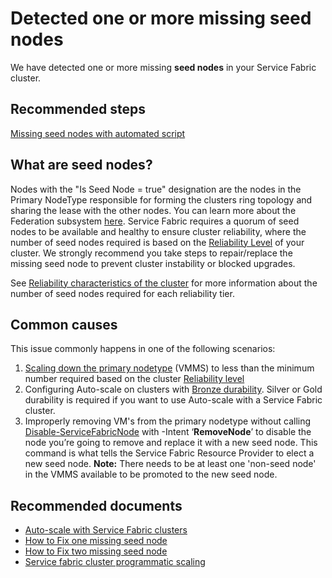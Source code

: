 <properties
    pageTitle="SeedNodeDeleted"
    description="Detected one or more missing seed nodes"
    infoBubbleText="Detected one or more missing seed nodes. See details on the right."
    service="microsoft.servicefabric"
    resource="clusters"
    authors="a-santamaria"
    displayOrder=""
    articleId="SFSeedNodeInsightArticle"
    diagnosticScenario="SFSeedNodeInsight"
    selfHelpType="rca"
    supportTopicIds="32608928,32608936,32608960,32608935"
    resourceTags=""
    productPesIds="15842"
    cloudEnvironments="public"
/>

# Detected one or more missing seed nodes

<!--issueDescription-->
We have detected one or more missing **seed nodes** in your Service Fabric cluster.  
<!--/issueDescription-->

## **Recommended steps**
[Missing seed nodes with automated script](https://github.com/Azure/Service-Fabric-Troubleshooting-Guides/blob/master/Cluster/How%20to%20fix%20missing%20seednodes%20with%20Automated%20script.md)

## **What are seed nodes?**
Nodes with the "Is Seed Node = true" designation are the nodes in the Primary NodeType responsible for forming the clusters ring topology and sharing the lease with the other nodes.  You can learn more about the Federation subsystem [here](https://docs.microsoft.com/azure/service-fabric/service-fabric-architecture#federation-subsystem).  Service Fabric requires a quorum of seed nodes to be available and healthy to ensure cluster reliability, where the number of seed nodes required is based on the [Reliability Level](https://docs.microsoft.com/azure/service-fabric/service-fabric-cluster-capacity#the-reliability-characteristics-of-the-cluster) of your cluster.  We strongly recommend you take steps to repair/replace the missing seed node to prevent cluster instability or blocked upgrades.  

See [Reliability characteristics of the cluster](https://docs.microsoft.com/azure/service-fabric/service-fabric-cluster-capacity#the-reliability-characteristics-of-the-cluster) for more information about the number of seed nodes required for each reliability tier.

## **Common causes**
This issue commonly happens in one of the following scenarios:

1. [Scaling down the primary nodetype](https://docs.microsoft.com/azure/service-fabric/service-fabric-cluster-scale-up-down) (VMMS) to less than the minimum number required based on the cluster [Reliability level](https://docs.microsoft.com/azure/service-fabric/service-fabric-cluster-capacity#the-reliability-characteristics-of-the-cluster)
2. Configuring Auto-scale on clusters with [Bronze durability](https://docs.microsoft.com/azure/service-fabric/service-fabric-cluster-capacity#the-durability-characteristics-of-the-cluster). Silver or Gold durability is required if you want to use Auto-scale with a Service Fabric cluster.
3. Improperly removing VM's from the primary nodetype without calling [Disable-ServiceFabricNode](https://docs.microsoft.com/powershell/module/servicefabric/disable-servicefabricnode?view=azureservicefabricps) with -Intent ‘**RemoveNode**’ to disable the node you’re going to remove and replace it with a new seed node.  This command is what tells the Service Fabric Resource Provider to elect a new seed node.  **Note:** There needs to be at least one 'non-seed node' in the VMMS available to be promoted to the new seed node.

## **Recommended documents**

* [Auto-scale with Service Fabric clusters](https://github.com/Azure/Service-Fabric-Troubleshooting-Guides/blob/master/Cluster/Common%20issues%20customers%20experience%20when%20using%20Auto-scale%20with%20Service%20Fabric%20clusters.md)
* [How to Fix one missing seed node](https://github.com/Azure/Service-Fabric-Troubleshooting-Guides/blob/master/Cluster/How%20to%20Fix%20one%20missing%20seed%20node.md)
* [How to Fix two missing seed node](https://github.com/Azure/Service-Fabric-Troubleshooting-Guides/blob/master/Cluster/How%20to%20Fix%20two%20missing%20seed%20node.md)
* [Service fabric cluster programmatic scaling](https://docs.microsoft.com/azure/service-fabric/service-fabric-cluster-programmatic-scaling)

